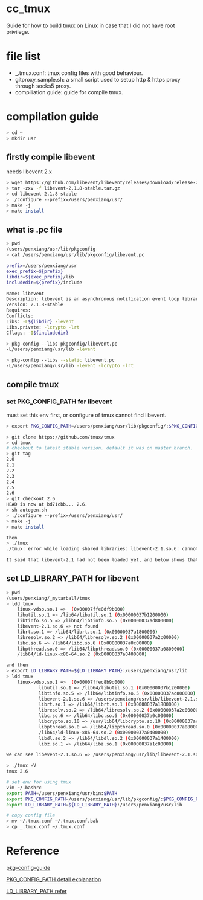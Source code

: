 # cc_tmux

Guide for how to build tmux on Linux in case that I did not have root privilege.

# file list

* _.tmux.conf: tmux config files with good behaviour.
* gitproxy_sample.sh: a small script used to setup http & https proxy through socks5 proxy.
* compiliation guide: guide for compile tmux.

# compilation guide
``` bash
> cd ~
> mkdir usr
```
## firstly compile libevent 
needs libevent 2.x

``` bash
> wget https://github.com/libevent/libevent/releases/download/release-2.1.8-stable/libevent-2.1.8-stable.tar.gz
> tar -zxv -f libevent-2.1.8-stable.tar.gz
> cd libevent-2.1.8-stable
> ./configure --prefix=/users/penxiang/usr/
> make -j
> make install
```

## what is .pc file
``` bash
> pwd
/users/penxiang/usr/lib/pkgconfig
> cat /users/penxiang/usr/lib/pkgconfig/libevent.pc

prefix=/users/penxiang/usr
exec_prefix=${prefix}
libdir=${exec_prefix}/lib
includedir=${prefix}/include

Name: libevent
Description: libevent is an asynchronous notification event loop library
Version: 2.1.8-stable
Requires:
Conflicts:
Libs: -L${libdir} -levent
Libs.private: -lcrypto -lrt
Cflags: -I${includedir}

> pkg-config --libs pkgconfig/libevent.pc
-L/users/penxiang/usr/lib -levent

> pkg-config --libs --static libevent.pc
-L/users/penxiang/usr/lib -levent -lcrypto -lrt
```

## compile tmux

### set PKG_CONFIG_PATH for libevent
must set this env first, or configure of tmux cannot find libevent. 

``` bash
> export PKG_CONFIG_PATH=/users/penxiang/usr/lib/pkgconfig/:$PKG_CONFIG_PATH
```
``` bash
> git clone https://github.com/tmux/tmux
> cd tmux
# checkout to latest stable version. default it was on master branch.
> git tag
2.0
2.1
2.2
2.3
2.4
2.5
2.6
> git checkout 2.6
HEAD is now at bd71cbb... 2.6.
> sh autogen.sh
> ./configure --prefix=/users/penxiang/usr/
> make -j
> make install

Then
> ./tmux
./tmux: error while loading shared libraries: libevent-2.1.so.6: cannot open shared object file: No such file or directory

It said that libevent-2.1 had not been loaded yet, and below shows that.
```

## set LD_LIBRARY_PATH for libevent
``` bash
> pwd
/users/penxiang/_mytarball/tmux
> ldd tmux
    linux-vdso.so.1 =>  (0x00007ffe0df9b000)
    libutil.so.1 => /lib64/libutil.so.1 (0x00000037b1200000)
    libtinfo.so.5 => /lib64/libtinfo.so.5 (0x00000037ad800000)
    libevent-2.1.so.6 => not found
    librt.so.1 => /lib64/librt.so.1 (0x00000037a1800000)
    libresolv.so.2 => /lib64/libresolv.so.2 (0x00000037a2c00000)
    libc.so.6 => /lib64/libc.so.6 (0x00000037a0c00000)
    libpthread.so.0 => /lib64/libpthread.so.0 (0x00000037a0800000)
    /lib64/ld-linux-x86-64.so.2 (0x00000037a0400000)

and then
> export LD_LIBRARY_PATH=${LD_LIBRARY_PATH}:/users/penxiang/usr/lib
> ldd tmux
    linux-vdso.so.1 =>  (0x00007ffec8b9d000)
            libutil.so.1 => /lib64/libutil.so.1 (0x00000037b1200000)
            libtinfo.so.5 => /lib64/libtinfo.so.5 (0x00000037ad800000)
            libevent-2.1.so.6 => /users/penxiang/usr/lib/libevent-2.1.so.6 (0x00007fb351970000)
            librt.so.1 => /lib64/librt.so.1 (0x00000037a1800000)
            libresolv.so.2 => /lib64/libresolv.so.2 (0x00000037a2c00000)
            libc.so.6 => /lib64/libc.so.6 (0x00000037a0c00000)
            libcrypto.so.10 => /usr/lib64/libcrypto.so.10 (0x00000037ac000000)
            libpthread.so.0 => /lib64/libpthread.so.0 (0x00000037a0800000)
            /lib64/ld-linux-x86-64.so.2 (0x00000037a0400000)
            libdl.so.2 => /lib64/libdl.so.2 (0x00000037a1400000)
            libz.so.1 => /lib64/libz.so.1 (0x00000037a1c00000)

we can see libevent-2.1.so.6 => /users/penxiang/usr/lib/libevent-2.1.so.6 (0x00007fb351970000).

> ./tmux -V
tmux 2.6

# set env for using tmux
vim ~/.bashrc
export PATH=/users/penxiang/usr/bin:$PATH
export PKG_CONFIG_PATH=/users/penxiang/usr/lib/pkgconfig/:$PKG_CONFIG_PATH
export LD_LIBRARY_PATH=${LD_LIBRARY_PATH}:/users/penxiang/usr/lib

# copy config file
> mv ~/.tmux.conf ~/.tmux.conf.bak
> cp _.tmux.conf ~/.tmux.conf
```

# Reference

[pkg-config-guide](https://people.freedesktop.org/~dbn/pkg-config-guide.html)

[PKG_CONFIG_PATH detail explanation](http://blog.csdn.net/newchenxf/article/details/51750239)

[LD_LIBRARY_PATH refer](http://blog.csdn.net/wangeen/article/details/8159500)

